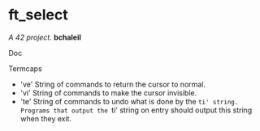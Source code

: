 # ft_select

_A 42 project._
**bchaleil**

Doc

Termcaps
+ 've' String of commands to return the cursor to normal.
+ 'vi' String of commands to make the cursor invisible.
+ 'te' String of commands to undo what is done by the `ti' string. Programs that output the `ti' string on entry should output this string when they exit.
